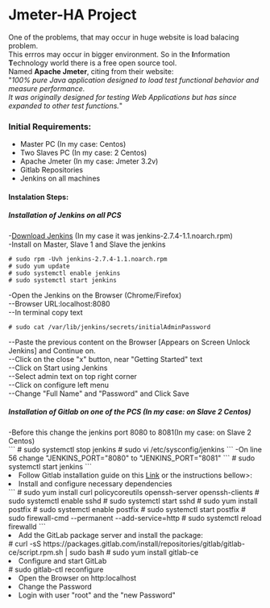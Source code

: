 <h1>Jmeter-HA Project</h1>

One of the problems, that may occur in huge website is load balacing problem.<br> This errros may occur in bigger environment.
So in the <b>I</b>nformation <b>T</b>echnology world there is a free open source tool.<br>
Named <b>Apache Jmeter</b>, citing from their website: <br>"<i>100% pure Java application designed to load test functional behavior and measure performance.<br> 
It was originally designed for testing Web Applications but has since expanded to other test functions.</i>"<br>

<h3>Initial Requirements:</h3>
<ul>
<li>Master PC (In my case: Centos)<br></li>
<li>Two Slaves PC (In my case: 2 Centos)<br></li>
<li>Apache Jmeter (In my case: Jmeter 3.2v)<br></li>
<li>Gitlab Repositories<br></li>
<li>Jenkins on all machines<br></li>
</ul>

<h4>Instalation Steps:</h4>

<h5>Installation of Jenkins on all PCS</h5>
-<a href="https://jenkins.io/download/">Download Jenkins</a> (In my case it was jenkins-2.7.4-1.1.noarch.rpm)<br>
-Install on Master, Slave 1 and Slave the jenkins<br>
    
```
# sudo rpm -Uvh jenkins-2.7.4-1.1.noarch.rpm
# sudo yum update
# sudo systemctl enable jenkins
# sudo systemctl start jenkins
```
-Open the Jenkins on the Browser (Chrome/Firefox)<br>
--Browser URL:localhost:8080<br>
--In terminal copy text<br>
```
# sudo cat /var/lib/jenkins/secrets/initialAdminPassword
```
--Paste the previous content on the Browser [Appears on Screen Unlock Jenkins] and Continue on.</br>
--Click on the close "x" button, near "Getting Started" text</br>
--Click on Start using Jenkins</br>
--Select admin text on top right corner</br>
--Click on configure left menu</br>
--Change "Full Name" and "Password" and Click Save</br>

<h5>Installation of Gitlab on one of the PCS (In my case: on Slave 2 Centos)</br></h5>
-Before this change the jenkins port 8080 to 8081(In my case: on Slave 2 Centos)</br>
```
# sudo systemctl stop jenkins
# sudo vi /etc/sysconfig/jenkins
```
-On line 56 change "JENKINS_PORT="8080" to "JENKINS_PORT="8081"</li>
```
# sudo systemctl start jenkins
```
	<li>Follow Gitlab installation guide on this <a href="https://about.gitlab.com/installation/#centos">Link</a> or the instructions bellow>:</li>
	<li>Install and configure necessary dependencies</li>
```
# sudo yum install curl policycoreutils openssh-server openssh-clients
# sudo systemctl enable sshd
# sudo systemctl start sshd
# sudo yum install postfix
# sudo systemctl enable postfix
# sudo systemctl start postfix
# sudo firewall-cmd --permanent --add-service=http
# sudo systemctl reload firewalld
```
	<li>Add the GitLab package server and install the package:</li>
		# curl -sS https://packages.gitlab.com/install/repositories/gitlab/gitlab-ce/script.rpm.sh | sudo bash
		# sudo yum install gitlab-ce
	<li>Configure and start GitLab</li>
		# sudo gitlab-ctl reconfigure
	<li>Open the Browser on http:localhost</li>
	<li>Change the Password</li>
	<li>Login with user "root" and the "new Password"</li>
	</ol>
</ol>
